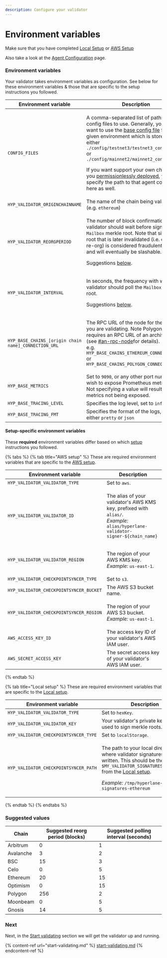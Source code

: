 ```yaml
---
description: Configure your validator
---
```


# Environment variables

Make sure that you have completed [Local Setup](setup/local-setup.md) or [AWS Setup](setup/aws-setup.md)

Also take a look at the [Agent Configuration](../agent-configuration.md) page.

### Environment variables

Your validator takes environment variables as configuration. See below for these environment variables & those that are specific to the setup instructions you followed.

| Environment variable                                 | Description                                                                                                                                                                                                                                                                                                                                                                                                                                                                                                                                                   |
| ---------------------------------------------------- | ------------------------------------------------------------------------------------------------------------------------------------------------------------------------------------------------------------------------------------------------------------------------------------------------------------------------------------------------------------------------------------------------------------------------------------------------------------------------------------------------------------------------------------------------------------- |
| `CONFIG_FILES`                                       | <p>A comma-separated list of paths for the config files to use. Generally, you will want to use the <a href="https://github.com/hyperlane-xyz/hyperlane-monorepo/tree/main/rust/config">base config file</a> for a given environment which is stored at either <code>./config/testnet3/testnet3_config.json</code> or <code>./config/mainnet2/mainnet2_config.json</code></p><p></p><p>If you want support your own chain that you <a href="broken-reference">permissionlessly deployed</a>, you specify the path to that agent config file here as well.</p> |
| `HYP_VALIDATOR_ORIGINCHAINNAME`                      | The name of the chain being validated (e.g. `ethereum`)                                                                                                                                                                                                                                                                                                                                                                                                                                                                                                       |
| `HYP_VALIDATOR_REORGPERIOD`                          | <p>The number of block confirmations a validator should wait before signing the <code>Mailbox</code> merkle root. Note that signing a root that is later invalidated (i.e. due to a re-org) is considered fraudulent behavior and will eventually be slashable.</p><p>Suggestions <a href="environment-variables.md#suggested-reorg-periods">below</a>.</p>                                                                                                                                                                                                   |
| `HYP_VALIDATOR_INTERVAL`                             | <p>In seconds, the frequency with which the validator should poll the <code>Mailbox</code> merkle root.</p><p>Suggestions <a href="environment-variables.md#suggested-reorg-periods">below</a>.</p>                                                                                                                                                                                                                                                                                                                                                           |
| `HYP_BASE_CHAINS_[origin chain name]_CONNECTION_URL` | <p>The RPC URL of the node for the chain you are validating. Note Polygon mainnet requires an RPC URL of an archive node (see <a data-mention href="./#an-rpc-node">#an-rpc-node</a>for details).<br>e.g. <code>HYP_BASE_CHAINS_ETHEREUM_CONNECTION_URL</code> or <code>HYP_BASE_CHAINS_POLYGON_CONNECTION_URL</code></p>                                                                                                                                                                                                                                     |
| `HYP_BASE_METRICS`                                   | Set to `9090`, or any other port number you wish to expose Prometheus metrics on. Not specifying a value will result in metrics not being exposed.                                                                                                                                                                                                                                                                                                                                                                                                            |
| `HYP_BASE_TRACING_LEVEL`                             | Specifies the log level, set to `info`                                                                                                                                                                                                                                                                                                                                                                                                                                                                                                                        |
| `HYP_BASE_TRACING_FMT`                               | Specifies the format of the logs, set it to either `pretty` or `json`                                                                                                                                                                                                                                                                                                                                                                                                                                                                                         |

#### Setup-specific environment variables

These **required** environment variables differ based on which [setup](setup/) instructions you followed.

{% tabs %}
{% tab title="AWS setup" %}
These are required environment variables that are specific to the [AWS setup](setup/aws-setup.md).

| Environment variable                    | Description                                                                                                                                                           |
| --------------------------------------- | --------------------------------------------------------------------------------------------------------------------------------------------------------------------- |
| `HYP_VALIDATOR_VALIDATOR_TYPE`          | Set to `aws`.                                                                                                                                                         |
| `HYP_VALIDATOR_VALIDATOR_ID`            | <p>The alias of your validator's AWS KMS key, prefixed with <code>alias/</code>.<br><em>Example:</em> <code>alias/hyperlane-validator-signer-${chain_name}</code></p> |
| `HYP_VALIDATOR_VALIDATOR_REGION`        | <p>The region of your AWS KMS key.<br><em>Example:</em> <code>us-east-1</code>.</p>                                                                                   |
| `HYP_VALIDATOR_CHECKPOINTSYNCER_TYPE`   | Set to `s3`.                                                                                                                                                          |
| `HYP_VALIDATOR_CHECKPOINTSYNCER_BUCKET` | The AWS S3 bucket name.                                                                                                                                               |
| `HYP_VALIDATOR_CHECKPOINTSYNCER_REGION` | <p>The region of your AWS S3 bucket.<br><em>Example:</em> <code>us-east-1</code>.</p>                                                                                 |
| `AWS_ACCESS_KEY_ID`                     | The access key ID of your validator's AWS IAM user.                                                                                                                   |
| `AWS_SECRET_ACCESS_KEY`                 | The secret access key of your validator's AWS IAM user.                                                                                                               |
{% endtab %}

{% tab title="Local setup" %}
These are required environment variables that are specific to the [Local setup](setup/local-setup.md).

| Environment variable                  | Description                                                                                                                                                                                                                                                                                                                                                        |
| ------------------------------------- | ------------------------------------------------------------------------------------------------------------------------------------------------------------------------------------------------------------------------------------------------------------------------------------------------------------------------------------------------------------------ |
| `HYP_VALIDATOR_VALIDATOR_TYPE`        | Set to `hexKey`.                                                                                                                                                                                                                                                                                                                                                   |
| `HYP_VALIDATOR_VALIDATOR_KEY`         | Your validator's private key, which is used to sign merkle roots.                                                                                                                                                                                                                                                                                                  |
| `HYP_VALIDATOR_CHECKPOINTSYNCER_TYPE` | Set to `localStorage`.                                                                                                                                                                                                                                                                                                                                             |
| `HYP_VALIDATOR_CHECKPOINTSYNCER_PATH` | <p>The path to your local directory where validator signatures will be written. This should be the value of <code>$MY_VALIDATOR_SIGNATURES_DIRECTORY</code> from the <a href="setup/local-setup.md#create-a-local-directory-for-your-validators-signatures">Local setup</a>.</p><p><em>Example:</em> <code>/tmp/hyperlane-validator-signatures-ethereum</code></p> |
{% endtab %}
{% endtabs %}

### Suggested values

| Chain     | Suggested reorg period (blocks) | Suggested polling interval (seconds) |
| --------- | ------------------------------- | ------------------------------------ |
| Arbitrum  | 0                               | 1                                    |
| Avalanche | 3                               | 2                                    |
| BSC       | 15                              | 3                                    |
| Celo      | 0                               | 5                                    |
| Ethereum  | 20                              | 15                                   |
| Optimism  | 0                               | 15                                   |
| Polygon   | 256                             | 2                                    |
| Moonbeam  | 0                               | 5                                    |
| Gnosis    | 14                              | 5                                    |

### Next

Next, in the [Start validating](start-validating.md) section we will get the validator up and running.

{% content-ref url="start-validating.md" %}
[start-validating.md](start-validating.md)
{% endcontent-ref %}
